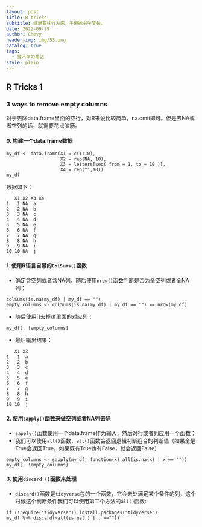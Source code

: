 ```yaml
---
layout: post
title: R tricks
subtitle: 纸屏石枕竹方床，手倦抛书午梦长。
date: 2022-09-29
author: Chevy
header-img: img/53.png
catalog: true
tags:
  - 技术学习笔记
style: plain
---
```


## R Tricks 1

### 3 ways to remove empty columns

对于去除data.frame里面的空行，对R来说比较简单，na.omit即可。但是去NA或者空列的话，就需要花点脑筋。

#### 0. 构建一个data.frame数据

```shell
my_df <- data.frame(X1 = c(1:10),
                    X2 = rep(NA, 10),
                    X3 = letters[seq( from = 1, to = 10 )],
                    X4 = rep("",10))
my_df
```

数据如下：

```
   X1 X2 X3 X4
1   1 NA  a   
2   2 NA  b   
3   3 NA  c   
4   4 NA  d   
5   5 NA  e   
6   6 NA  f   
7   7 NA  g   
8   8 NA  h   
9   9 NA  i   
10 10 NA  j   
```



#### 1. 使用R语言自带的`ColSums()`函数

- 确定含空列或者含NA列，随后使用`nrow()`函数判断是否为全空列或者全NA列；

```shell
colSums(is.na(my_df) | my_df == "")
empty_columns <- colSums(is.na(my_df) | my_df == "") == nrow(my_df)
```

- 随后使用[]去掉df里面的对应列；

```shell
my_df[, !empty_columns]
```

- 最后输出结果：

```shell
   X1 X3
1   1  a
2   2  b
3   3  c
4   4  d
5   5  e
6   6  f
7   7  g
8   8  h
9   9  i
10 10  j
```



#### 2. 使用`sapply()`函数来做空列或者NA列去除

- `sapply()`函数使用一个data.frame作为输入，然后对行或者列应用一个函数；
- 我们可以使用`all()`函数，`all()`函数会返回逻辑判断组合的判断值（如果全是True会返回True，如果既有True也有False，就会返回False）

```shell
empty_columns <- sapply(my_df, function(x) all(is.na(x) | x == ""))
my_df[, !empty_columns]
```

#### 3. 使用`discard ()`函数来处理

- `discard()`函数是`tidyverse`包的一个函数，它会去处满足某个条件的列，这个时候这个判断条件我们可以使用第二个方法的`all()`函数:

```shell
if (!require("tidyverse")) install.packages("tidyverse")
my_df %>% discard(~all(is.na(.) | . ==""))
```

